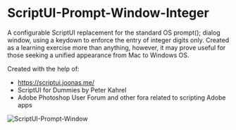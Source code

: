 # ScriptUI-Prompt-Window-Integer
A configurable ScriptUI replacement for the standard OS prompt(); dialog window, using a keydown to enforce the entry of integer digits only. Created as a learning exercise more than anything, however, it may prove useful for those seeking a unified appearance from Mac to Windows OS. 

Created with the help of:

* https://scriptui.joonas.me/
* ScriptUI for Dummies by Peter Kahrel
* Adobe Photoshop User Forum and other fora related to scripting Adobe apps

![ScriptUI-Prompt-Window](https://user-images.githubusercontent.com/14517328/124369985-5220ba80-dcb5-11eb-9f17-8325e286164e.png)
